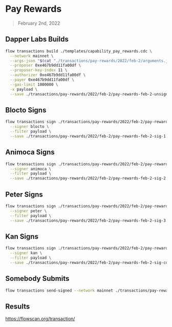 # Pay Rewards
> February 2nd, 2022


## Dapper Labs Builds

```sh
flow transactions build ./templates/capability_pay_rewards.cdc \
  --network mainnet \
  --args-json "$(cat "./transactions/pay-rewards/2022/feb-2/arguments.json")" \
  --proposer 0xe467b9dd11fa00df \
  --proposer-key-index 11 \
  --authorizer 0xe467b9dd11fa00df \
  --payer 0xe467b9dd11fa00df \
  --gas-limit 1000000 \
  -x payload \
  --save ./transactions/pay-rewards/2022/feb-2/pay-rewards-feb-2-unsigned.rlp
```

## Blocto Signs

```sh
flow transactions sign ./transactions/pay-rewards/2022/feb-2/pay-rewards-feb-2-unsigned.rlp \
  --signer blocto \
  --filter payload \
  --save ./transactions/pay-rewards/2022/feb-2/pay-rewards-feb-2-sig-1.rlp
```

## Animoca Signs

```sh
flow transactions sign ./transactions/pay-rewards/2022/feb-2/pay-rewards-feb-2-sig-1.rlp \
  --signer animoca \
  --filter payload \
  --save ./transactions/pay-rewards/2022/feb-2/pay-rewards-feb-2-sig-2.rlp
```

## Peter Signs

```sh
flow transactions sign ./transactions/pay-rewards/2022/feb-2/pay-rewards-feb-2-sig-2.rlp \
  --signer peter \
  --filter payload \
  --save ./transactions/pay-rewards/2022/feb-2/pay-rewards-feb-2-sig-3.rlp
```

## Kan Signs

```sh
flow transactions sign ./transactions/pay-rewards/2022/feb-2/pay-rewards-feb-2-sig-3.rlp \
  --signer kan \
  --filter payload \
  --save ./transactions/pay-rewards/2022/feb-2/pay-rewards-feb-2-sig-complete.rlp
```

## Somebody Submits

```sh
flow transactions send-signed --network mainnet ./transactions/pay-rewards/2022/feb-2/pay-rewards-feb-2-sig-complete.rlp
```

## Results

https://flowscan.org/transaction/
